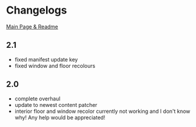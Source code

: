 # Changelogs

[Main Page & Readme](https://github.com/lauren-mods/StardewMods/tree/main/Slime-Hutch)

## 2.1

- fixed manifest update key
- fixed window and floor recolours

## 2.0

- complete overhaul
- update to newest content patcher
- interior floor and window recolor currently not working and I don't know why! Any help would be appreciated!
